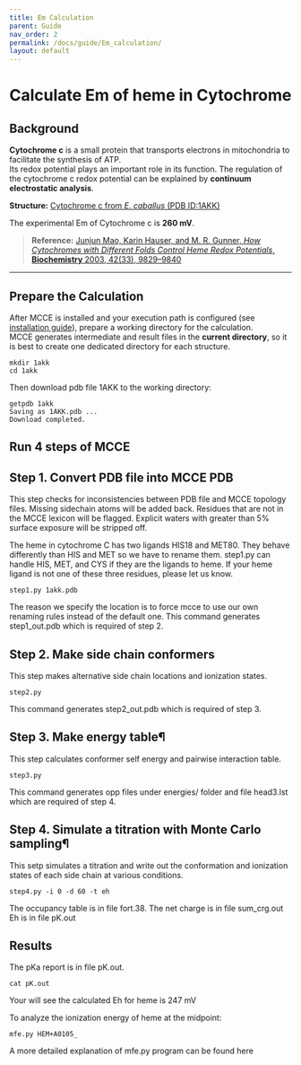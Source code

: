 ```yaml
---
title: Em Calculation
parent: Guide
nav_order: 2
permalink: /docs/guide/Em_calculation/
layout: default
---
```


# Calculate Em of heme in Cytochrome

## Background

**Cytochrome c** is a small protein that transports electrons in mitochondria to facilitate the synthesis of ATP.  
Its redox potential plays an important role in its function. The regulation of the cytochrome c redox potential can be explained by **continuum electrostatic analysis**.

**Structure:** [Cytochrome c from *E. caballus* (PDB ID:1AKK)](https://www.rcsb.org/structure/1AKK) 

The experimental Em of Cytochrome c is **260 mV**.

> **Reference:** [Junjun Mao, Karin Hauser, and M. R. Gunner, *How Cytochromes with Different Folds Control Heme Redox Potentials*, **Biochemistry** 2003, 42(33), 9829–9840](https://pubmed.ncbi.nlm.nih.gov/12924932/)
---

## Prepare the Calculation
After MCCE is installed and your execution path is configured (see [installation guide](https://gunnerlab.github.io/mcce4_tutorial/docs/installation/)), prepare a working directory for the calculation.  
MCCE generates intermediate and result files in the **current directory**, so it is best to create one dedicated directory for each structure.
```
mkdir 1akk
cd 1akk
```

Then download pdb file 1AKK to the working directory:
```
getpdb 1akk
Saving as 1AKK.pdb ...
Download completed.
```

## Run 4 steps of MCCE
## Step 1. Convert PDB file into MCCE PDB
This step checks for inconsistencies between PDB file and MCCE topology files. Missing sidechain atoms will be added back. Residues that are not in the MCCE lexicon will be flagged. Explicit waters with greater than 5% surface exposure will be stripped off.

The heme in cytochrome C has two ligands HIS18 and MET80. They behave differently than HIS and MET so we have to rename them. step1.py can handle HIS, MET, and CYS if they are the ligands to heme. If your heme ligand is not one of these three residues, please let us know.

```
step1.py 1akk.pdb
```

The reason we specify the location is to force mcce to use our own renaming rules instead of the default one.
This command generates step1_out.pdb which is required of step 2.

## Step 2. Make side chain conformers
This step makes alternative side chain locations and ionization states.

```
step2.py
```

This command generates step2_out.pdb which is required of step 3.


## Step 3. Make energy table¶
This step calculates conformer self energy and pairwise interaction table.

```
step3.py
```
This command generates opp files under energies/ folder and file head3.lst which are required of step 4.


## Step 4. Simulate a titration with Monte Carlo sampling¶
This setp simulates a titration and write out the conformation and ionization states of each side chain at various conditions.

```
step4.py -i 0 -d 60 -t eh
```

The occupancy table is in file fort.38.
The net charge is in file sum_crg.out
Eh is in file pK.out

## Results
The pKa report is in file pK.out.

```
cat pK.out
```
Your will see the calculated Eh for heme is 247 mV

To analyze the ionization energy of heme at the midpoint:
```
mfe.py HEM+A0105_
```

A more detailed explanation of mfe.py program can be found here

